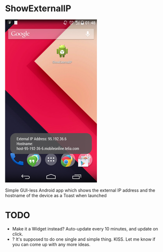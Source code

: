 ShowExternalIP
==============

![Screenshot](screenshot.png?raw=true)

Simple GUI-less Android app which shows the external IP address and the hostname of the device as a Toast when launched

TODO
==============
* Make it a Widget instead? Auto-update every 10 minutes, and update on click.
* ? It's supposed to do one single and simple thing. KISS. Let me know if you can come up with any more ideas.


